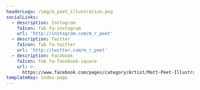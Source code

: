 ```yaml
---
headerLogo: /img/m_peet_illustration.png
socialLinks:
  - description: Instagram
    faIcon: fab fa-instagram
    url: 'http://instagram.com/m_r_peet'
  - description: Twitter
    faIcon: fab fa-twitter
    url: 'http://twitter.com/m_r_peet'
  - description: Facebook
    faIcon: fab fa-facebook-square
    url: >-
      https://www.facebook.com/pages/category/Artist/Matt-Peet-Illustration-2131152087124697/
templateKey: index-page
---
```



